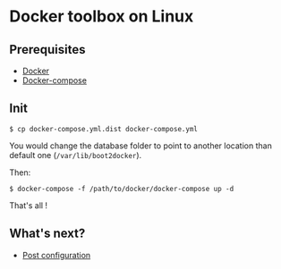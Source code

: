# Docker toolbox on Linux

## Prerequisites
* [Docker](https://docs.docker.com/engine/installation/linux/)
* [Docker-compose](https://docs.docker.com/compose/install/)

## Init
```
$ cp docker-compose.yml.dist docker-compose.yml
```

You would change the database folder to point to another location than default one (`/var/lib/boot2docker`). 

Then:

```
$ docker-compose -f /path/to/docker/docker-compose up -d
```

That's all !

## What's next?
* [Post configuration](config.md)